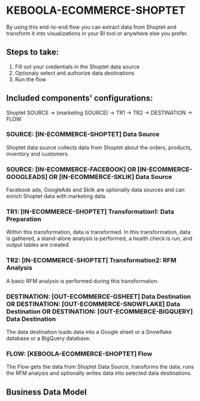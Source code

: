 # KEBOOLA-ECOMMERCE-SHOPTET

By using this end-to-end flow you can extract data from Shoptet and transform it into visualizations in your BI tool or anywhere else you prefer.

## Steps to take:
1. Fill out your credentials in the Shoptet data source
2. Optionaly select and authorize data destinations
3. Run the flow

## Included components' configurations:

Shoptet SOURCE -> (marketing SOURCE) -> TR1 -> TR2 -> DESTINATION -> FLOW


### SOURCE: [IN-ECOMMERCE-SHOPTET] Data Source

Shoptet data source collects data from Shoptet about the orders, products, inventory and customers.

### SOURCE: [IN-ECOMMERCE-FACEBOOK] OR [IN-ECOMMERCE-GOOGLEADS] OR [IN-ECOMMERCE-SKLIK] Data Source

Facebook ads, GoogleAds and Sklik are optionally data sources and can enrich Shoptet data with marketing data.

### TR1: [IN-ECOMMERCE-SHOPTET] Transformation1: Data Preparation

Within this transformation, data is transformed. In this transformation, data is gathered, a stand-alone analysis is performed, a health check is run, and output tables are created.

### TR2: [IN-ECOMMERCE-SHOPTET] Transformation2: RFM Analysis

A basic RFM analysis is performed during this transformation.

### DESTINATION: [OUT-ECOMMERCE-GSHEET] Data Destination OR DESTINATION: [OUT-ECOMMERCE-SNOWFLAKE] Data Destination OR DESTINATION: [OUT-ECOMMERCE-BIGQUERY] Data Destination

The data destination loads data into a Google sheet or a Snowflake database or a BigQuery database.

### FLOW: [KEBOOLA-ECOMMERCE-SHOPTET] Flow

The Flow gets the data from Shoptet Data Source, transforms the data, runs the RFM analysis and optionally writes data into selected data destinations.


## Business Data Model



